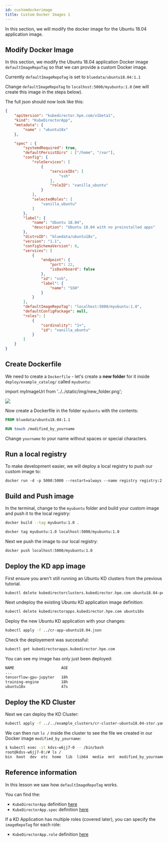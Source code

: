 ```yaml
---
id: customdockerimage 
title: Custom Docker Images 1
---
```


In this section, we will modify the docker image for the Ubuntu 18.04 application image.

## Modify Docker Image

In this section, we modify the Ubuntu 18.04 application Docker image `defaultImageRepoTag` so that we can provide a custom Docker image. 

Currently `defaultImageRepoTag` is set to `bluedata/ubuntu18.04:1.1`

Change `defaultImageRepoTag` to `localhost:5000/myubuntu:1.0` (we will create this image in the steps below).

The full json should now look like this:

```json
{
    "apiVersion": "kubedirector.hpe.com/v1beta1",
    "kind": "KubeDirectorApp",
    "metadata": {
        "name" : "ubuntu18x"
    },

    "spec" : {
        "systemdRequired": true,
        "defaultPersistDirs" : ["/home", "/var"],
        "config": {
            "roleServices": [
                {
                    "serviceIDs": [
                        "ssh"
                    ],
                    "roleID": "vanilla_ubuntu"
                }
            ],
            "selectedRoles": [
                "vanilla_ubuntu"
            ]
        },
        "label": {
            "name": "Ubuntu 18.04",
            "description": "Ubuntu 18.04 with no preinstalled apps"
        },
        "distroID": "bluedata/ubuntu18x",
        "version": "1.1",
        "configSchemaVersion": 8,
        "services": [
            {
                "endpoint": {
                    "port": 22,
                    "isDashboard": false
                },
                "id": "ssh",
                "label": {
                    "name": "SSH"
                }
            }
        ],
        "defaultImageRepoTag": "localhost:5000/myubuntu:1.0",
        "defaultConfigPackage": null,
        "roles": [
            {
                "cardinality": "1+",
                "id": "vanilla_ubuntu"
            }
        ]
    }
}
```

## Create Dockerfile

We need to create a `Dockerfile` - let's create a **new folder** for it inside `deploy/example_catalog/` called `myubuntu`:

import myImageUrl from '../../static/img/new_folder.png';

<img src={myImageUrl}/>

Now create a Dockerfile in the folder `myubuntu` with the contents:

```Dockerfile
FROM bluedata/ubuntu18.04:1.1

RUN touch /modified_by_yourname
```

Change `yourname` to your name without spaces or special characters.

## Run a local registry

To make development easier, we will deploy a local registry to push our custom image to:

```
docker run -d -p 5000:5000 --restart=always --name registry registry:2
```

## Build and Push image

In the terminal, change to the `myubuntu` folder and build your custom image and push it to the local registry:

```bash
docker build --tag myubuntu:1.0 .

docker tag myubuntu:1.0 localhost:5000/myubuntu:1.0
```

Next we push the image to our local registry:

```bash
docker push localhost:5000/myubuntu:1.0
```

## Deploy the KD app image

First ensure you aren't still running an Ubuntu KD clusters from the previous tutorial.

```bash
kubectl delete kubedirectorclusters.kubedirector.hpe.com ubuntu18.04-persistent
```

Next undeploy the existing Ubuntu KD application image definition:

```bash
kubectl delete kubedirectorapps.kubedirector.hpe.com ubuntu18x
```

Deploy the new Ubuntu KD application with your changes:

```bash
kubectl apply -f ../cr-app-ubuntu18.04.json
```

Check the deployement was successful:

```bash
kubectl get kubedirectorapps.kubedirector.hpe.com
```

You can see my image has only just been deployed:

```bash
NAME                     AGE
...
tensorflow-gpu-jupyter   18h
training-engine          18h
ubuntu18x                47s
```

## Deploy the KD Cluster

Next we can deploy the KD Cluster:

```bash
kubectl apply -f ../../example_clusters/cr-cluster-ubuntu18.04-stor.yaml
```

We can then run `ls /` inside the cluster to see the file we created in our Docker image `modified_by_yourname`:

```bash
$ kubectl exec -it kdss-w6jj7-0 -- /bin/bash
root@kdss-w6jj7-0:/# ls /
bin  boot  dev  etc  home  lib  lib64  media  mnt  modified_by_yourname  opt  proc  root  run  sbin  srv  sys  tmp  usr  var
```


## Reference information

In this lesson we saw how `defaultImageRepoTag` works. 

You can find the:

 - `KubeDirectorApp` definition [here](https://github.com/bluek8s/kubedirector/wiki/KubeDirectorApp-Definition)
 - `KubeDirectorApp.spec` definition [here](https://github.com/bluek8s/kubedirector/wiki/KubeDirectorApp-Definition#kubedirectorappspec)
 
If a KD Application has multiple roles (covered later), you can specify the `imageRepoTag` for each role:

- `KubeDirectorApp.role` definition [here](https://github.com/bluek8s/kubedirector/wiki/KubeDirectorApp-Definition#role)
